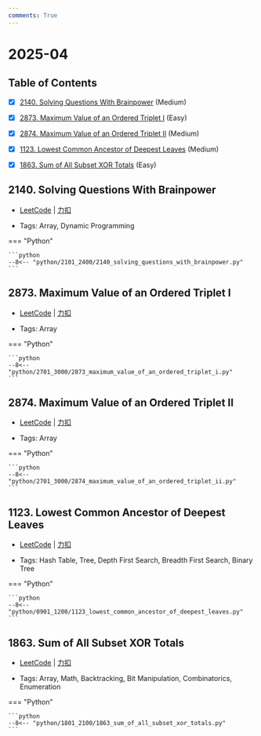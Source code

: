 ```yaml
---
comments: True
---
```


# 2025-04

## Table of Contents

- [x] [2140. Solving Questions With Brainpower](#2140-solving-questions-with-brainpower) (Medium)
- [x] [2873. Maximum Value of an Ordered Triplet I](#2873-maximum-value-of-an-ordered-triplet-i) (Easy)
- [x] [2874. Maximum Value of an Ordered Triplet II](#2874-maximum-value-of-an-ordered-triplet-ii) (Medium)
- [x] [1123. Lowest Common Ancestor of Deepest Leaves](#1123-lowest-common-ancestor-of-deepest-leaves) (Medium)
- [x] [1863. Sum of All Subset XOR Totals](#1863-sum-of-all-subset-xor-totals) (Easy)


## 2140. Solving Questions With Brainpower

-    [LeetCode](https://leetcode.com/problems/solving-questions-with-brainpower/) | [力扣](https://leetcode.cn/problems/solving-questions-with-brainpower/)

-   Tags: Array, Dynamic Programming

=== "Python"

    ```python
    --8<-- "python/2101_2400/2140_solving_questions_with_brainpower.py"
    ```



## 2873. Maximum Value of an Ordered Triplet I

-    [LeetCode](https://leetcode.com/problems/maximum-value-of-an-ordered-triplet-i/) | [力扣](https://leetcode.cn/problems/maximum-value-of-an-ordered-triplet-i/)

-   Tags: Array

=== "Python"

    ```python
    --8<-- "python/2701_3000/2873_maximum_value_of_an_ordered_triplet_i.py"
    ```



## 2874. Maximum Value of an Ordered Triplet II

-    [LeetCode](https://leetcode.com/problems/maximum-value-of-an-ordered-triplet-ii/) | [力扣](https://leetcode.cn/problems/maximum-value-of-an-ordered-triplet-ii/)

-   Tags: Array

=== "Python"

    ```python
    --8<-- "python/2701_3000/2874_maximum_value_of_an_ordered_triplet_ii.py"
    ```



## 1123. Lowest Common Ancestor of Deepest Leaves

-    [LeetCode](https://leetcode.com/problems/lowest-common-ancestor-of-deepest-leaves/) | [力扣](https://leetcode.cn/problems/lowest-common-ancestor-of-deepest-leaves/)

-   Tags: Hash Table, Tree, Depth First Search, Breadth First Search, Binary Tree

=== "Python"

    ```python
    --8<-- "python/0901_1200/1123_lowest_common_ancestor_of_deepest_leaves.py"
    ```



## 1863. Sum of All Subset XOR Totals

-    [LeetCode](https://leetcode.com/problems/sum-of-all-subset-xor-totals/) | [力扣](https://leetcode.cn/problems/sum-of-all-subset-xor-totals/)

-   Tags: Array, Math, Backtracking, Bit Manipulation, Combinatorics, Enumeration

=== "Python"

    ```python
    --8<-- "python/1801_2100/1863_sum_of_all_subset_xor_totals.py"
    ```
